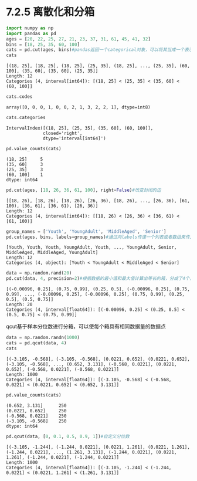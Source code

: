 # 7.2.5 离散化和分箱


```python
import numpy as np
import pandas as pd
ages = [20, 22, 25, 27, 21, 23, 37, 31, 61, 45, 41, 32]
bins = [18, 25, 35, 60, 100]
cats = pd.cut(ages, bins)#pandas返回一个categorical对象，可以将其当成一个表示箱名的字符串数组，内部包含一个categories数组，指定了不同的类别名称以及codes属性中的ages数据标签
cats
```




    [(18, 25], (18, 25], (18, 25], (25, 35], (18, 25], ..., (25, 35], (60, 100], (35, 60], (35, 60], (25, 35]]
    Length: 12
    Categories (4, interval[int64]): [(18, 25] < (25, 35] < (35, 60] < (60, 100]]




```python
cats.codes
```




    array([0, 0, 0, 1, 0, 0, 2, 1, 3, 2, 2, 1], dtype=int8)




```python
cats.categories
```




    IntervalIndex([(18, 25], (25, 35], (35, 60], (60, 100]],
                  closed='right',
                  dtype='interval[int64]')




```python
pd.value_counts(cats)
```




    (18, 25]     5
    (35, 60]     3
    (25, 35]     3
    (60, 100]    1
    dtype: int64




```python
pd.cut(ages, [18, 26, 36, 61, 100], right=False)#改变封闭的边
```




    [[18, 26), [18, 26), [18, 26), [26, 36), [18, 26), ..., [26, 36), [61, 100), [36, 61), [36, 61), [26, 36)]
    Length: 12
    Categories (4, interval[int64]): [[18, 26) < [26, 36) < [36, 61) < [61, 100)]




```python
group_names = ['Youth', 'YoungAdult', 'MiddleAged', 'Senior']
pd.cut(ages, bins, labels=group_names)#通过向labels传递一个列表或者数组来传入自定义的箱名
```




    [Youth, Youth, Youth, YoungAdult, Youth, ..., YoungAdult, Senior, MiddleAged, MiddleAged, YoungAdult]
    Length: 12
    Categories (4, object): [Youth < YoungAdult < MiddleAged < Senior]




```python
data = np.random.rand(20)
pd.cut(data, 4, precision=2)#根据数据的最小值和最大值计算出等长的箱，分成了4个，precision=2将十进制精度限制在2位
```




    [(-0.00096, 0.25], (0.75, 0.99], (0.25, 0.5], (-0.00096, 0.25], (0.75, 0.99], ..., (-0.00096, 0.25], (-0.00096, 0.25], (0.75, 0.99], (0.25, 0.5], (0.5, 0.75]]
    Length: 20
    Categories (4, interval[float64]): [(-0.00096, 0.25] < (0.25, 0.5] < (0.5, 0.75] < (0.75, 0.99]]



qcut基于样本分位数进行分箱，可以使每个箱具有相同数据量的数据点


```python
data = np.random.randn(1000)
cats = pd.qcut(data, 4)
cats
```




    [(-3.105, -0.568], (-3.105, -0.568], (0.0221, 0.652], (0.0221, 0.652], (-3.105, -0.568], ..., (0.652, 3.131], (-0.568, 0.0221], (0.0221, 0.652], (-0.568, 0.0221], (-0.568, 0.0221]]
    Length: 1000
    Categories (4, interval[float64]): [(-3.105, -0.568] < (-0.568, 0.0221] < (0.0221, 0.652] < (0.652, 3.131]]




```python
pd.value_counts(cats)
```




    (0.652, 3.131]      250
    (0.0221, 0.652]     250
    (-0.568, 0.0221]    250
    (-3.105, -0.568]    250
    dtype: int64




```python
pd.qcut(data, [0, 0.1, 0.5, 0.9, 1])#自定义分位数
```




    [(-3.105, -1.244], (-1.244, 0.0221], (0.0221, 1.261], (0.0221, 1.261], (-1.244, 0.0221], ..., (1.261, 3.131], (-1.244, 0.0221], (0.0221, 1.261], (-1.244, 0.0221], (-1.244, 0.0221]]
    Length: 1000
    Categories (4, interval[float64]): [(-3.105, -1.244] < (-1.244, 0.0221] < (0.0221, 1.261] < (1.261, 3.131]]


